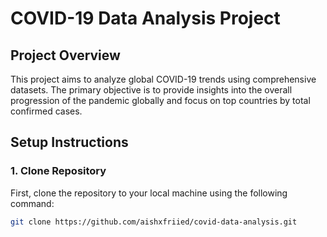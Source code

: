 # COVID-19 Data Analysis Project

## Project Overview
This project aims to analyze global COVID-19 trends using comprehensive datasets. The primary objective is to provide insights into the overall progression of the pandemic globally and focus on top countries by total confirmed cases.

## Setup Instructions

### 1. Clone Repository
First, clone the repository to your local machine using the following command:

```bash
git clone https://github.com/aishxfriied/covid-data-analysis.git
